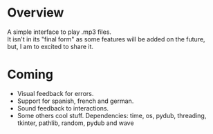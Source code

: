 # Overview

A simple interface to play .mp3 files.  
It isn't in its "final form" as some features will be added on the future,  
but, I am to excited to share it.

# Coming

* Visual feedback for errors.
* Support for spanish, french and german.
* Sound feedback to interactions.
* Some others cool stuff.
Dependencies: time, os, pydub, threading, tkinter, pathlib, random, pydub and wave
